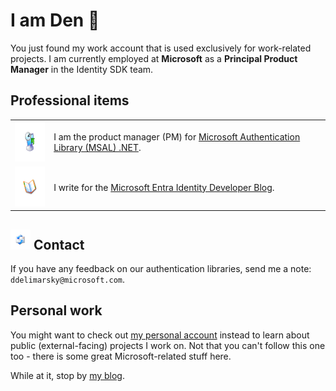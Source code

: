 # I am Den 👋

You just found my work account that is used exclusively for work-related projects. I am currently employed at **Microsoft** as a **Principal Product Manager** in the Identity SDK team.

## Professional items

| | |
|:--|:--|
| <img src="/media/computer.png" height="64px" width="64px" /> | I am the product manager (PM) for [Microsoft Authentication Library (MSAL) .NET](https://learn.microsoft.com/entra/msal/dotnet/). |
| <img src="/media/write.png" height="64px" width="64px" /> | I write for the [Microsoft Entra Identity Developer Blog](https://devblogs.microsoft.com/identity/). |

## <img src="/media/mail.png" height="32px" width="32px" /> Contact

If you have any feedback on our authentication libraries, send me a note: `ddelimarsky@microsoft.com`.

## Personal work

You might want to check out [my personal account](https://github.com/dend) instead to learn about public (external-facing) projects I work on. Not that you can't follow this one too - there is some great Microsoft-related stuff here.

While at it, stop by [my blog](https://den.dev).
